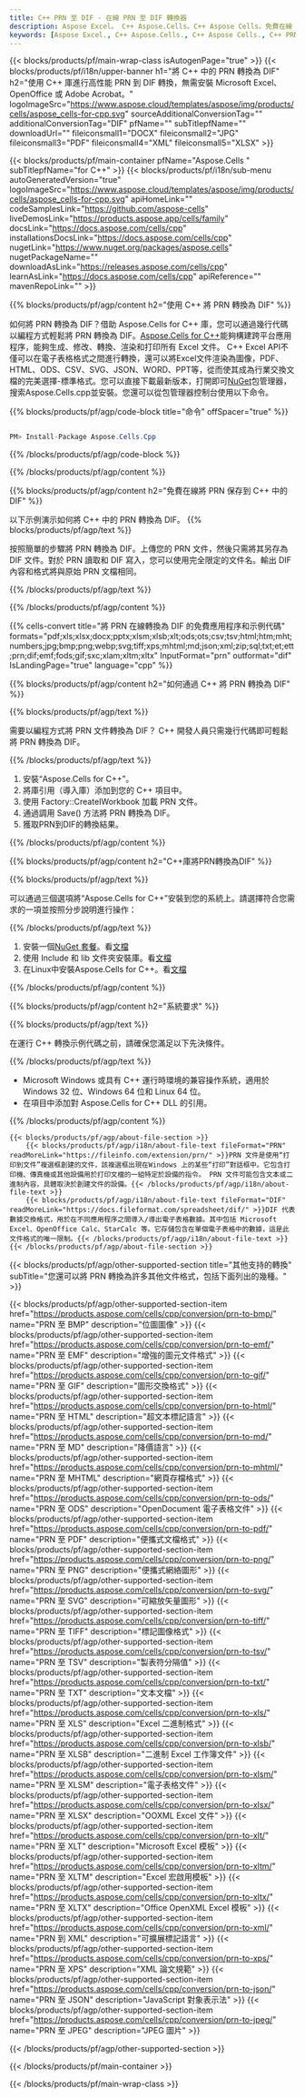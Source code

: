 ```yaml
---
title: C++ PRN 至 DIF - 在線 PRN 至 DIF 轉換器
description: Aspose Excel。 C++ Aspose.Cells。C++ Aspose Cells。免費在線 C++ 將 PRN 轉換為 DIF 保存格式。 C++ PRN 到 DIF 格式。將 PRN 保存到 DIF C++。
keywords: [Aspose Excel., C++ Aspose.Cells., C++ Aspose Cells., C++ PRN to DIF saveformat., Free Online PRN to DIF C++., C++ Convert PRN to DIF]
---
```

{{< blocks/products/pf/main-wrap-class isAutogenPage="true" >}}
{{< blocks/products/pf/i18n/upper-banner h1="將 C++ 中的 PRN 轉換為 DIF" h2="使用 C++ 庫進行高性能 PRN 到 DIF 轉換，無需安裝 Microsoft Excel、OpenOffice 或 Adobe Acrobat。" logoImageSrc="https://www.aspose.cloud/templates/aspose/img/products/cells/aspose_cells-for-cpp.svg" sourceAdditionalConversionTag="" additionalConversionTag="DIF" pfName="" subTitlepfName="" downloadUrl="" fileiconsmall1="DOCX" fileiconsmall2="JPG" fileiconsmall3="PDF" fileiconsmall4="XML" fileiconsmall5="XLSX" >}}

{{< blocks/products/pf/main-container pfName="Aspose.Cells " subTitlepfName="for C++" >}}
{{< blocks/products/pf/i18n/sub-menu autoGeneratedVersion="true" logoImageSrc="https://www.aspose.cloud/templates/aspose/img/products/cells/aspose_cells-for-cpp.svg" apiHomeLink="" codeSamplesLink="https://github.com/aspose-cells" liveDemosLink="https://products.aspose.app/cells/family" docsLink="https://docs.aspose.com/cells/cpp" installationsDocsLink="https://docs.aspose.com/cells/cpp" nugetLink="https://www.nuget.org/packages/aspose.cells" nugetPackageName="" downloadAsLink="https://releases.aspose.com/cells/cpp" learnAsLink="https://docs.aspose.com/cells/cpp" apiReference="" mavenRepoLink="" >}}


{{% blocks/products/pf/agp/content h2="使用 C++ 將 PRN 轉換為 DIF" %}}

如何將 PRN 轉換為 DIF？借助 Aspose.Cells for C++ 庫，您可以通過幾行代碼以編程方式輕鬆將 PRN 轉換為 DIF。[Aspose.Cells for C++](https://products.aspose.com/cells/cpp)能夠構建跨平台應用程序，能夠生成、修改、轉換、渲染和打印所有 Excel 文件。 C++ Excel API不僅可以在電子表格格式之間進行轉換，還可以將Excel文件渲染為圖像，PDF、HTML、ODS、CSV、SVG、JSON、WORD、PPT等，從而使其成為行業交換文檔的完美選擇-標準格式。您可以直接下載最新版本，打開即可[NuGet](https://www.nuget.org/packages/Aspose.Cells.Cpp/)包管理器，搜索Aspose.Cells.cpp並安裝。您還可以從包管理器控制台使用以下命令。

{{% blocks/products/pf/agp/code-block title="命令" offSpacer="true" %}}

```cs

PM> Install-Package Aspose.Cells.Cpp

```

{{% /blocks/products/pf/agp/code-block %}}

{{% /blocks/products/pf/agp/content %}}

{{% blocks/products/pf/agp/content h2="免費在線將 PRN 保存到 C++ 中的 DIF" %}}

以下示例演示如何將 C++ 中的 PRN 轉換為 DIF。
{{% blocks/products/pf/agp/text %}}

按照簡單的步驟將 PRN 轉換為 DIF。上傳您的 PRN 文件，然後只需將其另存為 DIF 文件。對於 PRN 讀取和 DIF 寫入，您可以使用完全限定的文件名。輸出 DIF 內容和格式將與原始 PRN 文檔相同。

{{% /blocks/products/pf/agp/text %}}

{{% /blocks/products/pf/agp/content %}}

{{% cells-convert title="將 PRN 在線轉換為 DIF 的免費應用程序和示例代碼" formats="pdf;xls;xlsx;docx;pptx;xlsm;xlsb;xlt;ods;ots;csv;tsv;html;htm;mht;numbers;jpg;bmp;png;webp;svg;tiff;xps;mhtml;md;json;xml;zip;sql;txt;et;ett;prn;dif;emf;fods;gif;sxc;xlam;xltm;xltx" InputFormat="prn" outformat="dif" IsLandingPage="true" language="cpp" %}}

{{% blocks/products/pf/agp/content h2="如何通過 C++ 將 PRN 轉換為 DIF" %}}

{{% blocks/products/pf/agp/text %}}

需要以編程方式將 PRN 文件轉換為 DIF？ C++ 開發人員只需幾行代碼即可輕鬆將 PRN 轉換為 DIF。

{{% /blocks/products/pf/agp/text %}}

1. 安裝“Aspose.Cells for C++”。
1. 將庫引用（導入庫）添加到您的 C++ 項目中。
1. 使用 Factory::CreateIWorkbook 加載 PRN 文件。
1. 通過調用 Save() 方法將 PRN 轉換為 DIF。
1. 獲取PRN到DIF的轉換結果。

{{% /blocks/products/pf/agp/content %}}

{{% blocks/products/pf/agp/content h2="C++庫將PRN轉換為DIF" %}}

{{% blocks/products/pf/agp/text %}}

可以通過三個選項將“Aspose.Cells for C++”安裝到您的系統上。請選擇符合您需求的一項並按照分步說明進行操作：

{{% /blocks/products/pf/agp/text %}}

1. 安裝一個[NuGet 套餐](https://www.nuget.org/packages/Aspose.Cells.Cpp/)。看[文檔](https://docs.aspose.com/cells/cpp/installation/#using-nuget-package-manager)
1. 使用 Include 和 lib 文件夾安裝庫。看[文檔](https://docs.aspose.com/cells/cpp/installation/#using-include-and-lib-folders)
1. 在Linux中安裝Aspose.Cells for C++。看[文檔](https://docs.aspose.com/cells/cpp/installation/#installing-asposecells-for-c-in-linux)

{{% /blocks/products/pf/agp/content %}}

{{% blocks/products/pf/agp/content h2="系統要求" %}}

{{% blocks/products/pf/agp/text %}}

在運行 C++ 轉換示例代碼之前，請確保您滿足以下先決條件。

{{% /blocks/products/pf/agp/text %}}

- Microsoft Windows 或具有 C++ 運行時環境的兼容操作系統，適用於 Windows 32 位、Windows 64 位和 Linux 64 位。
- 在項目中添加對 Aspose.Cells for C++ DLL 的引用。

{{% /blocks/products/pf/agp/content %}}

<!-- aboutfile Starts -->
    {{< blocks/products/pf/agp/about-file-section >}}
        {{< blocks/products/pf/agp/i18n/about-file-text fileFormat="PRN" readMoreLink="https://fileinfo.com/extension/prn/" >}}PRN 文件是使用“打印到文件”複選框創建的文件，該複選框出現在Windows 上的某些“打印”對話框中。它包含打印機、傳真機或其他設備用於打印文檔的一組特定於設備的指令。 PRN 文件可能包含文本或二進制內容，具體取決於創建文件的設備。{{< /blocks/products/pf/agp/i18n/about-file-text >}}
        {{< blocks/products/pf/agp/i18n/about-file-text fileFormat="DIF" readMoreLink="https://docs.fileformat.com/spreadsheet/dif/" >}}DIF 代表數據交換格式，用於在不同應用程序之間導入/導出電子表格數據。其中包括 Microsoft Excel、OpenOffice Calc、StarCalc 等。它存儲包含在單個電子表格中的數據，這是此文件格式的唯一限制。{{< /blocks/products/pf/agp/i18n/about-file-text >}}
    {{< /blocks/products/pf/agp/about-file-section >}}
<!-- aboutfile Ends -->

{{< blocks/products/pf/agp/other-supported-section title="其他支持的轉換" subTitle="您還可以將 PRN 轉換為許多其他文件格式，包括下面列出的幾種。" >}}

{{< blocks/products/pf/agp/other-supported-section-item href="https://products.aspose.com/cells/cpp/conversion/prn-to-bmp/" name="PRN 至 BMP" description="位圖圖像" >}}
{{< blocks/products/pf/agp/other-supported-section-item href="https://products.aspose.com/cells/cpp/conversion/prn-to-emf/" name="PRN 至 EMF" description="增強的圖元文件格式" >}}
{{< blocks/products/pf/agp/other-supported-section-item href="https://products.aspose.com/cells/cpp/conversion/prn-to-gif/" name="PRN 至 GIF" description="圖形交換格式" >}}
{{< blocks/products/pf/agp/other-supported-section-item href="https://products.aspose.com/cells/cpp/conversion/prn-to-html/" name="PRN 至 HTML" description="超文本標記語言" >}}
{{< blocks/products/pf/agp/other-supported-section-item href="https://products.aspose.com/cells/cpp/conversion/prn-to-md/" name="PRN 至 MD" description="降價語言" >}}
{{< blocks/products/pf/agp/other-supported-section-item href="https://products.aspose.com/cells/cpp/conversion/prn-to-mhtml/" name="PRN 至 MHTML" description="網頁存檔格式" >}}
{{< blocks/products/pf/agp/other-supported-section-item href="https://products.aspose.com/cells/cpp/conversion/prn-to-ods/" name="PRN 至 ODS" description="OpenDocument 電子表格文件" >}}
{{< blocks/products/pf/agp/other-supported-section-item href="https://products.aspose.com/cells/cpp/conversion/prn-to-pdf/" name="PRN 至 PDF" description="便攜式文檔格式" >}}
{{< blocks/products/pf/agp/other-supported-section-item href="https://products.aspose.com/cells/cpp/conversion/prn-to-png/" name="PRN 至 PNG" description="便攜式網絡圖形" >}}
{{< blocks/products/pf/agp/other-supported-section-item href="https://products.aspose.com/cells/cpp/conversion/prn-to-svg/" name="PRN 至 SVG" description="可縮放矢量圖形" >}}
{{< blocks/products/pf/agp/other-supported-section-item href="https://products.aspose.com/cells/cpp/conversion/prn-to-tiff/" name="PRN 至 TIFF" description="標記圖像格式" >}}
{{< blocks/products/pf/agp/other-supported-section-item href="https://products.aspose.com/cells/cpp/conversion/prn-to-tsv/" name="PRN 至 TSV" description="製表符分隔值" >}}
{{< blocks/products/pf/agp/other-supported-section-item href="https://products.aspose.com/cells/cpp/conversion/prn-to-txt/" name="PRN 至 TXT" description="文本文檔" >}}
{{< blocks/products/pf/agp/other-supported-section-item href="https://products.aspose.com/cells/cpp/conversion/prn-to-xls/" name="PRN 至 XLS" description="Excel 二進制格式" >}}
{{< blocks/products/pf/agp/other-supported-section-item href="https://products.aspose.com/cells/cpp/conversion/prn-to-xlsb/" name="PRN 至 XLSB" description="二進制 Excel 工作簿文件" >}}
{{< blocks/products/pf/agp/other-supported-section-item href="https://products.aspose.com/cells/cpp/conversion/prn-to-xlsm/" name="PRN 至 XLSM" description="電子表格文件" >}}
{{< blocks/products/pf/agp/other-supported-section-item href="https://products.aspose.com/cells/cpp/conversion/prn-to-xlsx/" name="PRN 至 XLSX" description="OOXML Excel 文件" >}}
{{< blocks/products/pf/agp/other-supported-section-item href="https://products.aspose.com/cells/cpp/conversion/prn-to-xlt/" name="PRN 至 XLT" description="Microsoft Excel 模板" >}}
{{< blocks/products/pf/agp/other-supported-section-item href="https://products.aspose.com/cells/cpp/conversion/prn-to-xltm/" name="PRN 至 XLTM" description="Excel 宏啟用模板" >}}
{{< blocks/products/pf/agp/other-supported-section-item href="https://products.aspose.com/cells/cpp/conversion/prn-to-xltx/" name="PRN 至 XLTX" description="Office OpenXML Excel 模板" >}}
{{< blocks/products/pf/agp/other-supported-section-item href="https://products.aspose.com/cells/cpp/conversion/prn-to-xml/" name="PRN 到 XML" description="可擴展標記語言" >}}
{{< blocks/products/pf/agp/other-supported-section-item href="https://products.aspose.com/cells/cpp/conversion/prn-to-xps/" name="PRN 至 XPS" description="XML 論文規範" >}}
{{< blocks/products/pf/agp/other-supported-section-item href="https://products.aspose.com/cells/cpp/conversion/prn-to-json/" name="PRN 至 JSON" description="JavaScript 對象表示法" >}}
{{< blocks/products/pf/agp/other-supported-section-item href="https://products.aspose.com/cells/cpp/conversion/prn-to-jpeg/" name="PRN 至 JPEG" description="JPEG 圖片" >}}

{{< /blocks/products/pf/agp/other-supported-section >}}

{{< /blocks/products/pf/main-container >}}
    
{{< /blocks/products/pf/main-wrap-class >}}
